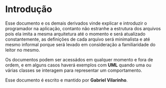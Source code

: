 # Introdução

Esse documento e os demais derivados vinde explicar e introduzir o programador na aplicação, contanto não estranhe a
estrutura dos arquivos pois ela imita a mesma arquitetura até o momento e será atualizado constantemente, as definições
de cada arquivo será minimalista e até mesmo informal porque será levado em consideração a familiaridade do leitor no mesmo.

Os documentos podem ser acessádos em qualquer momento e fora de ordem, e em alguns casos haverá exemplos com **UML** quando
uma ou várias classes se interagem para representar um comportamento.

Esse documento é escrito e mantido por **Gabriel Vilarinho**.
